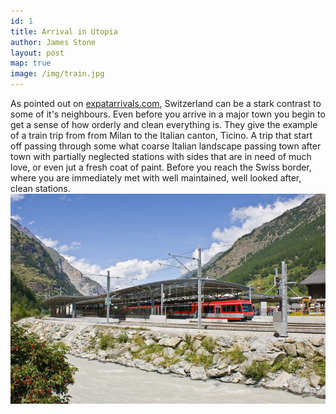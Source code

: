 ```yaml
---
id: 1
title: Arrival in Utopia
author: James Stone
layout: post
map: true
image: /img/train.jpg
---
```

As pointed out on [expatarrivals.com](http://expatarrivals.com), Switzerland can be a stark contrast to some of it's neighbours. Even before you arrive in a major town you begin to get a sense of how orderly and clean everything is. They give the example of a train trip from from Milan to the Italian canton, Ticino. A trip that start off passing through some what coarse Italian landscape passing town after town with partially neglected stations with sides that are in need of much love, or even jut a fresh coat of paint. Before you reach the Swiss border, where you are immediately met with well maintained, well looked after, clean stations.
![Täsch station, Switzerland](/img/trainstation.jpg)



<!--
This question responds to ideas from the Week 10 lecture and reading. You should prepare your post before your Week 10 tutorial. 

# How might visiting your country specialisation challenge, confuse, or even shock you?

Find ONE aspect of your country specialisation that differs – in either a small or large way – from your home and/or your routines.

You might choose, for example:

Food or eating habits
Body language or gestures
Hygiene
Clothing
What is acceptable in public and private spaces
Laws or rules

In your blogpost, you will need to:

Explain why it is a difference
Reflect on how the experience of difference might make you feel or react
Consider how (or if) you might minimise ‘culture shock’ or ‘culture confusion’
-->
<!--
<div class="quote-with-name">
    <span>Matterhorn Location</span>
    <div id="map"></div>
</div>
-->


<script>$('#map').vectorMap({
    map: 'ch_mill',
    hoverOpacity: 0.7,
    hoverColor: false,
    markerStyle: {
        initial: {
            fill: '#F8E23B',
            stroke: '#383f47'
        }
    },
    regionStyle: {
        initial: {
            fill: "#f2e8b6"
        },
        hover: {
            fill: '#e8b84d'
        }
    },
    backgroundColor: 'rgba(252, 251, 248, 0.75)',
    markers:  [
        {latLng: [45.976389, 7.658333], name: 'Matterhorn'}
    ]
});
</script>
